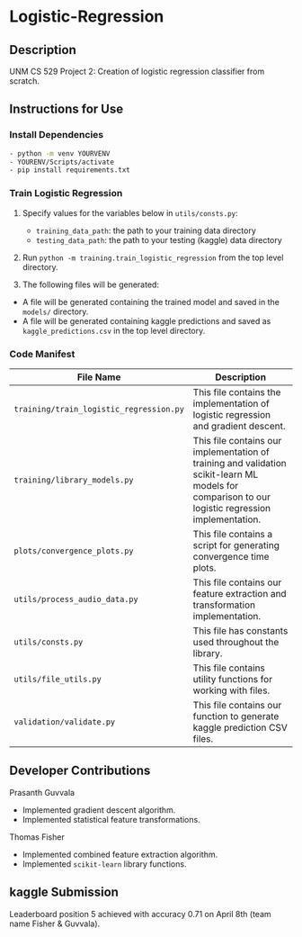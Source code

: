 # Logistic-Regression

## Description

UNM CS 529 Project 2: Creation of logistic regression classifier from scratch.

## Instructions for Use

### Install Dependencies
```bash
- python -m venv YOURVENV
- YOURENV/Scripts/activate
- pip install requirements.txt
```

### Train Logistic Regression

1. Specify values for the variables below in `utils/consts.py`:
   - `training_data_path`: the path to your training data directory
   - `testing_data_path`: the path to your testing (kaggle) data directory

2. Run `python -m training.train_logistic_regression` from the top level directory.

3. The following files will be generated:
- A file will be generated containing the trained model and saved in the `models/` directory.
- A file will be generated containing kaggle predictions and saved as `kaggle_predictions.csv` in the top level directory.


### Code Manifest
| File Name | Description |
| --- | --- |
| `training/train_logistic_regression.py` | This file contains the implementation of logistic regression and gradient descent. |
| `training/library_models.py` | This file contains our implementation of training and validation scikit-learn ML models for comparison to our logistic regression implementation.  |
| `plots/convergence_plots.py` | This file contains a script for generating convergence time plots.  |
| `utils/process_audio_data.py` | This file contains our feature extraction and transformation implementation.  |
| `utils/consts.py` | This file has constants used throughout the library.  |
| `utils/file_utils.py` | This file contains utility functions for working with files. |
| `validation/validate.py` | This file contains our function to generate kaggle prediction CSV files. |


## Developer Contributions

Prasanth Guvvala
- Implemented gradient descent algorithm.
- Implemented statistical feature transformations.

Thomas Fisher
- Implemented combined feature extraction algorithm.
- Implemented `scikit-learn` library functions.

## kaggle Submission

Leaderboard position 5 achieved with accuracy 0.71 on April 8th (team name Fisher & Guvvala).

